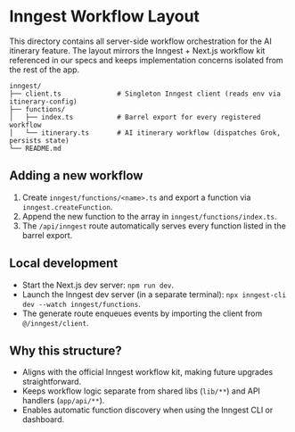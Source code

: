 # Inngest Workflow Layout

This directory contains all server-side workflow orchestration for the AI itinerary feature. The layout mirrors the Inngest + Next.js workflow kit referenced in our specs and keeps implementation concerns isolated from the rest of the app.

```
inngest/
├── client.ts              # Singleton Inngest client (reads env via itinerary-config)
├── functions/
│   ├── index.ts           # Barrel export for every registered workflow
│   └── itinerary.ts       # AI itinerary workflow (dispatches Grok, persists state)
└── README.md
```

## Adding a new workflow
1. Create `inngest/functions/<name>.ts` and export a function via `inngest.createFunction`.
2. Append the new function to the array in `inngest/functions/index.ts`.
3. The `/api/inngest` route automatically serves every function listed in the barrel export.

## Local development
- Start the Next.js dev server: `npm run dev`.
- Launch the Inngest dev server (in a separate terminal): `npx inngest-cli dev --watch inngest/functions`.
- The generate route enqueues events by importing the client from `@/inngest/client`.

## Why this structure?
- Aligns with the official Inngest workflow kit, making future upgrades straightforward.
- Keeps workflow logic separate from shared libs (`lib/**`) and API handlers (`app/api/**`).
- Enables automatic function discovery when using the Inngest CLI or dashboard.
